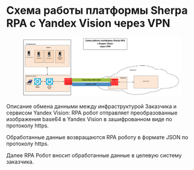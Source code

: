 # Схема работы платформы Sherpa RPA c Yandex Vision через VPN

<figure><img src="../.gitbook/assets/2025-04-09_14-38-24.png" alt=""><figcaption></figcaption></figure>

Описание обмена данными между инфраструктурой Заказчика и сервисом Yandex Vision: RPA робот отправляет преобразованные изображения base64 в Yandex Vision в зашифрованном виде по протоколу https.

Обработанные данные возвращаются RPA роботу в формате JSON по протоколу https.

Далее RPA Робот вносит обработанные данные в целевую систему заказчика.
